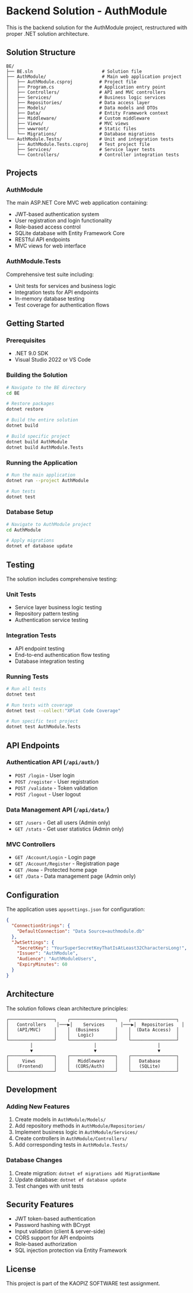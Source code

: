 # Backend Solution - AuthModule

This is the backend solution for the AuthModule project, restructured with proper .NET solution architecture.

## Solution Structure

```
BE/
├── BE.sln                          # Solution file
├── AuthModule/                     # Main web application project
│   ├── AuthModule.csproj          # Project file
│   ├── Program.cs                 # Application entry point
│   ├── Controllers/               # API and MVC controllers
│   ├── Services/                  # Business logic services
│   ├── Repositories/              # Data access layer
│   ├── Models/                    # Data models and DTOs
│   ├── Data/                      # Entity Framework context
│   ├── Middleware/                # Custom middleware
│   ├── Views/                     # MVC views
│   ├── wwwroot/                   # Static files
│   └── Migrations/                # Database migrations
└── AuthModule.Tests/              # Unit and integration tests
    ├── AuthModule.Tests.csproj    # Test project file
    ├── Services/                  # Service layer tests
    └── Controllers/               # Controller integration tests
```

## Projects

### AuthModule
The main ASP.NET Core MVC web application containing:
- JWT-based authentication system
- User registration and login functionality
- Role-based access control
- SQLite database with Entity Framework Core
- RESTful API endpoints
- MVC views for web interface

### AuthModule.Tests
Comprehensive test suite including:
- Unit tests for services and business logic
- Integration tests for API endpoints
- In-memory database testing
- Test coverage for authentication flows

## Getting Started

### Prerequisites
- .NET 9.0 SDK
- Visual Studio 2022 or VS Code

### Building the Solution
```bash
# Navigate to the BE directory
cd BE

# Restore packages
dotnet restore

# Build the entire solution
dotnet build

# Build specific project
dotnet build AuthModule
dotnet build AuthModule.Tests
```

### Running the Application
```bash
# Run the main application
dotnet run --project AuthModule

# Run tests
dotnet test
```

### Database Setup
```bash
# Navigate to AuthModule project
cd AuthModule

# Apply migrations
dotnet ef database update
```

## Testing

The solution includes comprehensive testing:

### Unit Tests
- Service layer business logic testing
- Repository pattern testing
- Authentication service testing

### Integration Tests
- API endpoint testing
- End-to-end authentication flow testing
- Database integration testing

### Running Tests
```bash
# Run all tests
dotnet test

# Run tests with coverage
dotnet test --collect:"XPlat Code Coverage"

# Run specific test project
dotnet test AuthModule.Tests
```

## API Endpoints

### Authentication API (`/api/auth/`)
- `POST /login` - User login
- `POST /register` - User registration
- `POST /validate` - Token validation
- `POST /logout` - User logout

### Data Management API (`/api/data/`)
- `GET /users` - Get all users (Admin only)
- `GET /stats` - Get user statistics (Admin only)

### MVC Controllers
- `GET /Account/Login` - Login page
- `GET /Account/Register` - Registration page
- `GET /Home` - Protected home page
- `GET /Data` - Data management page (Admin only)

## Configuration

The application uses `appsettings.json` for configuration:

```json
{
  "ConnectionStrings": {
    "DefaultConnection": "Data Source=authmodule.db"
  },
  "JwtSettings": {
    "SecretKey": "YourSuperSecretKeyThatIsAtLeast32CharactersLong!",
    "Issuer": "AuthModule",
    "Audience": "AuthModuleUsers",
    "ExpiryMinutes": 60
  }
}
```

## Architecture

The solution follows clean architecture principles:

```
┌─────────────────┐    ┌─────────────────┐    ┌─────────────────┐
│   Controllers    │───▶│    Services      │───▶│  Repositories   │
│   (API/MVC)     │    │  (Business      │    │  (Data Access)  │
│                 │    │   Logic)        │    │                 │
└─────────────────┘    └─────────────────┘    └─────────────────┘
         │                       │                       │
         ▼                       ▼                       ▼
┌─────────────────┐    ┌─────────────────┐    ┌─────────────────┐
│     Views       │    │   Middleware    │    │   Database      │
│   (Frontend)    │    │  (CORS/Auth)    │    │   (SQLite)      │
└─────────────────┘    └─────────────────┘    └─────────────────┘
```

## Development

### Adding New Features
1. Create models in `AuthModule/Models/`
2. Add repository methods in `AuthModule/Repositories/`
3. Implement business logic in `AuthModule/Services/`
4. Create controllers in `AuthModule/Controllers/`
5. Add corresponding tests in `AuthModule.Tests/`

### Database Changes
1. Create migration: `dotnet ef migrations add MigrationName`
2. Update database: `dotnet ef database update`
3. Test changes with unit tests

## Security Features

- JWT token-based authentication
- Password hashing with BCrypt
- Input validation (client & server-side)
- CORS support for API endpoints
- Role-based authorization
- SQL injection protection via Entity Framework

## License

This project is part of the KAOPIZ SOFTWARE test assignment.
